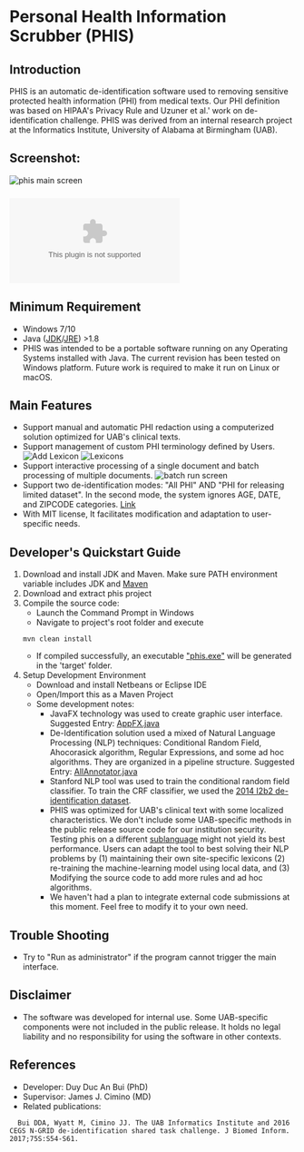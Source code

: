 # Personal Health Information Scrubber (PHIS)

## Introduction
PHIS is an automatic de-identification software used to removing sensitive protected health information (PHI) from medical texts. Our PHI definition was based on HIPAA's Privacy Rule and Uzuner et al.' work on de-identification challenge. PHIS was derived from an internal research project at the Informatics Institute, University of Alabama at Birmingham (UAB).

## Screenshot:
![phis main screen](https://github.com/bdaduy/phis/blob/master/images/MainGui.png?raw=true)

### ![Download Latest Build](https://github.com/bdaduy/phis/blob/master/build/phis.exe?raw=true)

## Minimum Requirement
- Windows 7/10
- Java ([JDK](http://www.oracle.com/technetwork/java/javase/downloads/jdk8-downloads-2133151.html)/[JRE](http://www.oracle.com/technetwork/java/javase/downloads/jre8-downloads-2133155.html)) >1.8 
- PHIS was intended to be a portable software running on any Operating Systems installed with Java. The current revision has been tested on Windows platform. Future work is required to make it run on Linux or macOS. 

## Main Features
- Support manual and automatic PHI redaction using a computerized solution optimized for UAB's clinical texts.
- Support management of custom PHI terminology defined by Users.
![Add Lexicon](https://github.com/bdaduy/phis/blob/master/images/AddLexicon.png?raw=true) ![Lexicons](https://github.com/bdaduy/phis/blob/master/images/Lexicons.png?raw=true)
- Support interactive processing of a single document and batch processing of multiple documents.
![batch run screen](https://github.com/bdaduy/phis/blob/master/images/BatchRunGui.png?raw=true)
- Support two de-identification modes: "All PHI" AND "PHI for releasing limited dataset". In the second mode, the system ignores AGE, DATE, and ZIPCODE categories. [Link](https://privacyruleandresearch.nih.gov/pr_08.asp)
- With MIT license, It facilitates modification and adaptation to user-specific needs. 

## Developer's Quickstart Guide
1. Download and install JDK and Maven. Make sure PATH environment variable includes JDK and [Maven](https://maven.apache.org/install.html)
2. Download and extract phis project
3. Compile the source code:
   - Launch the Command Prompt in Windows
   - Navigate to project's root folder and execute
   ```
   mvn clean install
   ```
   - If compiled successfully, an executable ["phis.exe"](https://github.com/bdaduy/phis/blob/master/build/phis.exe?raw=true) will be generated in the 'target' folder.
4. Setup Development Environment
   - Download and install Netbeans or Eclipse IDE
   - Open/Import this as a Maven Project
   - Some development notes:
     - JavaFX technology was used to create graphic user interface. Suggested Entry: [AppFX.java](https://github.com/bdaduy/phis/blob/master/src/main/java/edu/db/tool/deid/app/fx/AppFX.java)
     - De-Identification solution used a mixed of Natural Language Processing (NLP) techniques: Conditional Random Field, Ahocorasick algorithm, Regular Expressions, and some ad hoc algorithms. They are organized in a pipeline structure. Suggested Entry: [AllAnnotator.java](https://github.com/bdaduy/phis/blob/master/src/main/java/edu/db/tool/deid/app/AllAnnotator.java)
     - Stanford NLP tool was used to train the conditional random field classifier. To train the CRF classifier, we used the [2014 I2b2 de-identification dataset](https://www.i2b2.org/NLP/DataSets/).
     - PHIS was optimized for UAB's clinical text with some localized characteristics. We don't include some UAB-specific methods in the public release source code for our institution security. Testing phis on a different [sublanguage](https://en.wikipedia.org/wiki/Sublanguage#In_natural_language) might not yield its best performance. Users can adapt the tool to best solving their NLP problems by (1) maintaining their own site-specific lexicons (2) re-training the machine-learning model using local data, and (3) Modifying the source code to add more rules and ad hoc algorithms.
     - We haven't had a plan to integrate external code submissions at this moment. Feel free to modify it to your own need.

## Trouble Shooting
- Try to "Run as administrator" if the program cannot trigger the main interface.

## Disclaimer
- The software was developed for internal use. Some UAB-specific components were not included in the public release. It holds no legal liability and no responsibility for using the software in other contexts.

## References
- Developer: Duy Duc An Bui (PhD)
- Supervisor: James J. Cimino (MD)
- Related publications:
```
  Bui DDA, Wyatt M, Cimino JJ. The UAB Informatics Institute and 2016 CEGS N-GRID de-identification shared task challenge. J Biomed Inform. 2017;75S:S54-S61.
```
